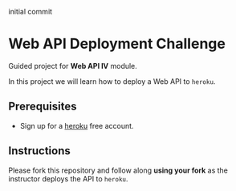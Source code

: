 initial commit


# Web API Deployment Challenge

Guided project for **Web API IV** module.

In this project we will learn how to deploy a Web API to `heroku`.

## Prerequisites

- Sign up for a [heroku](https://www.heroku.com/) free account.

## Instructions

Please fork this repository and follow along **using your fork** as the instructor deploys the API to `heroku`.
